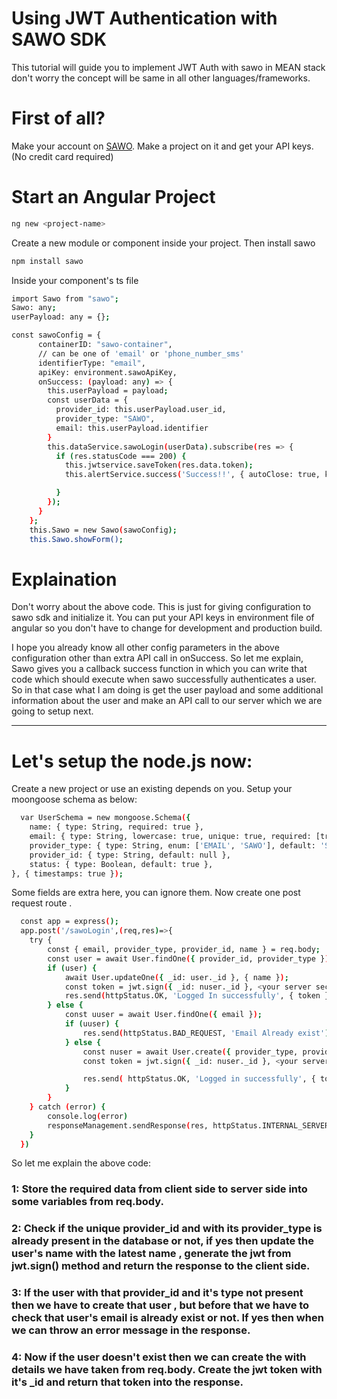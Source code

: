 # Using JWT Authentication with SAWO SDK

This tutorial will guide you to implement JWT Auth with sawo in MEAN stack don't worry the concept will be same in all other languages/frameworks.

# First of all?

Make your account on [SAWO](https://sawolabs.com). Make a project on it and get your API keys. (No credit card required)

# Start an Angular Project

```sh
ng new <project-name>
```
Create a new module or component inside your project.
Then install sawo

```sh
npm install sawo
```
Inside your component's ts file

```sh
import Sawo from "sawo";
Sawo: any;
userPayload: any = {};
```
```sh
const sawoConfig = {
      containerID: "sawo-container",
      // can be one of 'email' or 'phone_number_sms'
      identifierType: "email",
      apiKey: environment.sawoApiKey,
      onSuccess: (payload: any) => {
        this.userPayload = payload;
        const userData = {
          provider_id: this.userPayload.user_id,
          provider_type: "SAWO",
          email: this.userPayload.identifier
        }
        this.dataService.sawoLogin(userData).subscribe(res => {
          if (res.statusCode === 200) {
            this.jwtservice.saveToken(res.data.token);
            this.alertService.success('Success!!', { autoClose: true, keepAfterRouteChange: false })

          }
        });
      }
    };
    this.Sawo = new Sawo(sawoConfig);
    this.Sawo.showForm();
```
# Explaination

Don't worry about the above code. This is just for giving configuration to sawo sdk and initialize it.
You can put your API keys in environment file of angular so you don't have to change for development and production build.

I hope you already know all other config parameters in the above configuration other than extra API call in onSuccess.
So let me explain, Sawo gives you a callback success function in which you can write that code which should execute when sawo successfully authenticates a user. So in that case what I am doing is get the user payload and some additional information about the user and make an API call to our server which we are going to setup next.



---------------------------------------

# Let's setup the node.js now:

Create a new project or use an existing depends on you.
Setup your moongoose schema as below:

```sh
  var UserSchema = new mongoose.Schema({
    name: { type: String, required: true },
    email: { type: String, lowercase: true, unique: true, required: [true, "Email is required!"], index: true },
    provider_type: { type: String, enum: ['EMAIL', 'SAWO'], default: 'SAWO' },
    provider_id: { type: String, default: null },
    status: { type: Boolean, default: true },
}, { timestamps: true });
```
Some fields are extra here, you can ignore them. Now create one post request route .

```sh
  const app = express();
  app.post('/sawoLogin',(req,res)=>{
    try {
        const { email, provider_type, provider_id, name } = req.body;
        const user = await User.findOne({ provider_id, provider_type });
        if (user) {
            await User.updateOne({ _id: user._id }, { name });
            const token = jwt.sign({ _id: nuser._id }, <your server secret key here>);
            res.send(httpStatus.OK, 'Logged In successfully', { token })
        } else {
            const uuser = await User.findOne({ email });
            if (uuser) {
                res.send(httpStatus.BAD_REQUEST, 'Email Already exist');
            } else {
                const nuser = await User.create({ provider_type, provider_id, email, name });
                const token = jwt.sign({ _id: nuser._id }, <your server secret key here>);

                res.send( httpStatus.OK, 'Logged in successfully', { token: token, user_data: { name, email } })
            }
        }
    } catch (error) {
        console.log(error)
        responseManagement.sendResponse(res, httpStatus.INTERNAL_SERVER_ERROR, global.internal_server_error);
    }
  })
```

So let me explain the above code:

### 1: Store the required data from client side to server side into some variables from req.body.

### 2: Check if the unique provider_id and with its provider_type is already present in the database or not, if yes then update the user's name with the latest name , generate the jwt from jwt.sign() method and return the response to the client side.

### 3: If the user with that provider_id and it's type not present then we have to create that user , but before that we have to check that user's email is already exist or not. If yes then when we can throw an error message in the response.

### 4: Now if the user doesn't exist then we can create the with details we have taken from req.body. Create the jwt token with it's _id and return that token into the response.

